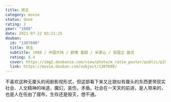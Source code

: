 ```yaml
---
title: 顽主
category: movie
status: done
rating: 2
year: "1988"
date: 2021-07-22 03:21:25
douban:
  id: "1307690"
  title: 顽主
  subtitle: 1988 / 中国大陆 / 剧情 喜剧 / 米家山 / 张国立 葛优
  rating: 8.4
  cover: https://img2.doubanio.com/view/photo/m_ratio_poster/public/p2568766751.jpg
  link: https://movie.douban.com/subject/1307690/
---
```


不喜欢这种无厘头的闹剧影视形式，但这部看下来又比貌似有厘头的东西更带现实社会、人文精神的味道，魔幻，哀伤，矛盾。社会在一天天的前进，是人带来的，也是人在任由了摆布，生存还是毁灭，想不通。